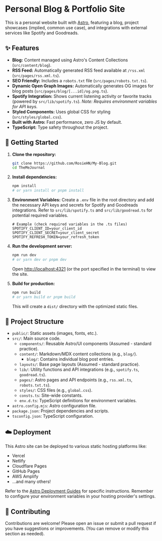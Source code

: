 # Personal Blog & Portfolio Site

This is a personal website built with [Astro](https://astro.build/), featuring a blog, project showcases (implied, common use case), and integrations with external services like Spotify and Goodreads.

## ✨ Features

- **Blog:** Content managed using Astro's Content Collections (`src/content/blog`).
- **RSS Feed:** Automatically generated RSS feed available at `/rss.xml` (`src/pages/rss.xml.ts`).
- **SEO Friendly:** Includes a `robots.txt` file (`src/pages/robots.txt.ts`).
- **Dynamic Open Graph Images:** Automatically generates OG images for blog posts (`src/pages/blog/[...id]/og.png.ts`).
- **Spotify Integration:** Shows current listening activity or favorite tracks (powered by `src/lib/spotify.ts`). _Note: Requires environment variables for API keys._
- **Styled Components:** Uses global CSS for styling (`src/styles/global.css`).
- **Built with Astro:** Fast performance, zero JS by default.
- **TypeScript:** Type safety throughout the project.

## 🚀 Getting Started

1.  **Clone the repository:**

    ```bash
    git clone https://github.com/RosieHN/My-Blog.git
    cd TheMeJournal
    ```

2.  **Install dependencies:**

    ```bash
    npm install
    # or yarn install or pnpm install
    ```

3.  **Environment Variables:**
    Create a `.env` file in the root directory and add the necessary API keys and secrets for Spotify and Goodreads integrations. Refer to `src/lib/spotify.ts` and `src/lib/goodread.ts` for potential required variables.

    ```env
    # Example (check required variables in the .ts files)
    SPOTIFY_CLIENT_ID=your_client_id
    SPOTIFY_CLIENT_SECRET=your_client_secret
    SPOTIFY_REFRESH_TOKEN=your_refresh_token
    ```

4.  **Run the development server:**

    ```bash
    npm run dev
    # or yarn dev or pnpm dev
    ```

    Open [http://localhost:4321](http://localhost:4321) (or the port specified in the terminal) to view the site.

5.  **Build for production:**
    ```bash
    npm run build
    # or yarn build or pnpm build
    ```
    This will create a `dist/` directory with the optimized static files.

## 📁 Project Structure

- `public/`: Static assets (images, fonts, etc.).
- `src/`: Main source code.
  - `components/`: Reusable Astro/UI components (Assumed - standard practice).
  - `content/`: Markdown/MDX content collections (e.g., `blog/`).
    - `blog/`: Contains individual blog post entries.
  - `layouts/`: Base page layouts (Assumed - standard practice).
  - `lib/`: Utility functions and API integrations (e.g., `spotify.ts`, `goodread.ts`).
  - `pages/`: Astro pages and API endpoints (e.g., `rss.xml.ts`, `robots.txt.ts`).
  - `styles/`: CSS files (e.g., `global.css`).
  - `consts.ts`: Site-wide constants.
  - `env.d.ts`: TypeScript definitions for environment variables.
- `astro.config.mjs`: Astro configuration file.
- `package.json`: Project dependencies and scripts.
- `tsconfig.json`: TypeScript configuration.

## ☁️ Deployment

This Astro site can be deployed to various static hosting platforms like:

- Vercel
- Netlify
- Cloudflare Pages
- GitHub Pages
- AWS Amplify
- ...and many others!

Refer to the [Astro Deployment Guides](https://docs.astro.build/en/guides/deploy/) for specific instructions. Remember to configure your environment variables in your hosting provider's settings.

## 🤝 Contributing

Contributions are welcome! Please open an issue or submit a pull request if you have suggestions or improvements. (You can remove or modify this section as needed).

